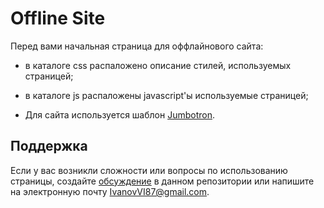 
# Offline Site

Перед вами начальная страница для оффлайнового сайта:
* в каталоге css распаложено описание стилей, используемых страницей;
* в каталоге js распаложены javascript'ы используемые страницей;

* Для сайта используется шаблон [Jumbotron][].

## Поддержка

Если у вас возникли сложности или вопросы по использованию страницы, создайте 
[обсуждение][] в данном репозитории или напишите на электронную почту 
<IvanovVI87@gmail.com>.

[Jumbotron]: http://getbootstrap.com/examples/jumbotron/
[обсуждение]: https://github.com/santax666/16_offline_site/issues
